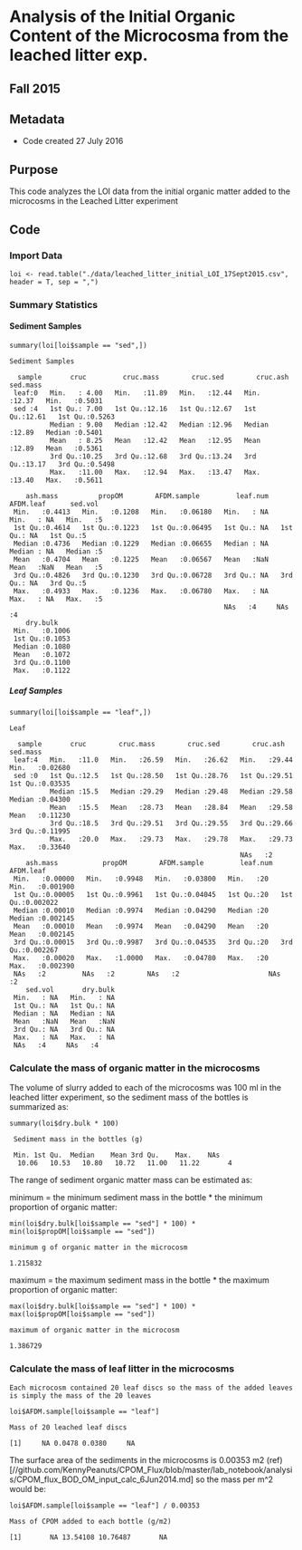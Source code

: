 # Analysis of the Initial Organic Content of the Microcosma from the leached litter exp. 

## Fall 2015

## Metadata

* Code created 27 July 2016

## Purpose

This code analyzes the LOI data from the initial organic matter added to the microcosms in the Leached Litter experiment

## Code
### Import Data

    loi <- read.table("./data/leached_litter_initial_LOI_17Sept2015.csv", header = T, sep = ",")

### Summary Statistics
#### Sediment Samples

    summary(loi[loi$sample == "sed",])
   

~~~~
Sediment Samples

  sample       cruc         cruc.mass        cruc.sed        cruc.ash        sed.mass     
 leaf:0   Min.   : 4.00   Min.   :11.89   Min.   :12.44   Min.   :12.37   Min.   :0.5031  
 sed :4   1st Qu.: 7.00   1st Qu.:12.16   1st Qu.:12.67   1st Qu.:12.61   1st Qu.:0.5263  
          Median : 9.00   Median :12.42   Median :12.96   Median :12.89   Median :0.5401  
          Mean   : 8.25   Mean   :12.42   Mean   :12.95   Mean   :12.89   Mean   :0.5361  
          3rd Qu.:10.25   3rd Qu.:12.68   3rd Qu.:13.24   3rd Qu.:13.17   3rd Qu.:0.5498  
          Max.   :11.00   Max.   :12.94   Max.   :13.47   Max.   :13.40   Max.   :0.5611  
                                                                                          
    ash.mass          propOM        AFDM.sample         leaf.num     AFDM.leaf      sed.vol 
 Min.   :0.4413   Min.   :0.1208   Min.   :0.06180   Min.   : NA   Min.   : NA   Min.   :5  
 1st Qu.:0.4614   1st Qu.:0.1223   1st Qu.:0.06495   1st Qu.: NA   1st Qu.: NA   1st Qu.:5  
 Median :0.4736   Median :0.1229   Median :0.06655   Median : NA   Median : NA   Median :5  
 Mean   :0.4704   Mean   :0.1225   Mean   :0.06567   Mean   :NaN   Mean   :NaN   Mean   :5  
 3rd Qu.:0.4826   3rd Qu.:0.1230   3rd Qu.:0.06728   3rd Qu.: NA   3rd Qu.: NA   3rd Qu.:5  
 Max.   :0.4933   Max.   :0.1236   Max.   :0.06780   Max.   : NA   Max.   : NA   Max.   :5  
                                                     NAs   :4     NAs   :4                
    dry.bulk     
 Min.   :0.1006  
 1st Qu.:0.1053  
 Median :0.1080  
 Mean   :0.1072  
 3rd Qu.:0.1100  
 Max.   :0.1122 

~~~~
 
##### Leaf Samples  
   
    summary(loi[loi$sample == "leaf",])

~~~~
Leaf

  sample       cruc        cruc.mass        cruc.sed        cruc.ash        sed.mass      
 leaf:4   Min.   :11.0   Min.   :26.59   Min.   :26.62   Min.   :29.44   Min.   :0.02680  
 sed :0   1st Qu.:12.5   1st Qu.:28.50   1st Qu.:28.76   1st Qu.:29.51   1st Qu.:0.03535  
          Median :15.5   Median :29.29   Median :29.48   Median :29.58   Median :0.04300  
          Mean   :15.5   Mean   :28.73   Mean   :28.84   Mean   :29.58   Mean   :0.11230  
          3rd Qu.:18.5   3rd Qu.:29.51   3rd Qu.:29.55   3rd Qu.:29.66   3rd Qu.:0.11995  
          Max.   :20.0   Max.   :29.73   Max.   :29.78   Max.   :29.73   Max.   :0.33640  
                                                         NAs   :2                        
    ash.mass           propOM        AFDM.sample         leaf.num    AFDM.leaf       
 Min.   :0.00000   Min.   :0.9948   Min.   :0.03800   Min.   :20   Min.   :0.001900  
 1st Qu.:0.00005   1st Qu.:0.9961   1st Qu.:0.04045   1st Qu.:20   1st Qu.:0.002022  
 Median :0.00010   Median :0.9974   Median :0.04290   Median :20   Median :0.002145  
 Mean   :0.00010   Mean   :0.9974   Mean   :0.04290   Mean   :20   Mean   :0.002145  
 3rd Qu.:0.00015   3rd Qu.:0.9987   3rd Qu.:0.04535   3rd Qu.:20   3rd Qu.:0.002267  
 Max.   :0.00020   Max.   :1.0000   Max.   :0.04780   Max.   :20   Max.   :0.002390  
 NAs   :2         NAs   :2        NAs   :2                      NAs   :2         
    sed.vol       dry.bulk  
 Min.   : NA   Min.   : NA  
 1st Qu.: NA   1st Qu.: NA  
 Median : NA   Median : NA  
 Mean   :NaN   Mean   :NaN  
 3rd Qu.: NA   3rd Qu.: NA  
 Max.   : NA   Max.   : NA  
 NAs   :4     NAs   :4    

~~~~
 
 
### Calculate the mass of organic matter in the microcosms
 
The volume of slurry added to each of the microcosms was 100 ml in the leached litter experiment, so the sediment mass of the bottles is summarized as:
 
    summary(loi$dry.bulk * 100)

~~~~
 Sediment mass in the bottles (g)

 Min. 1st Qu.  Median    Mean 3rd Qu.    Max.    NAs 
  10.06   10.53   10.80   10.72   11.00   11.22       4 

~~~~
 
The range of sediment organic matter mass can be estimated as:
 
minimum = the minimum sediment mass in the bottle * the minimum proportion of organic matter:
 
    min(loi$dry.bulk[loi$sample == "sed"] * 100) * min(loi$propOM[loi$sample == "sed"])

~~~~
minimum g of organic matter in the microcosm

1.215832

~~~~
 
maximum = the maximum sediment mass in the bottle * the maximum proportion of organic matter:
 
    max(loi$dry.bulk[loi$sample == "sed"] * 100) * max(loi$propOM[loi$sample == "sed"])

~~~~
maximum of organic matter in the microcosm

1.386729

~~~~
 
### Calculate the mass of leaf litter in the microcosms
 
    Each microcosm contained 20 leaf discs so the mass of the added leaves is simply the mass of the 20 leaves

    loi$AFDM.sample[loi$sample == "leaf"]

~~~~
Mass of 20 leached leaf discs

[1]     NA 0.0478 0.0380     NA

~~~~
 
The surface area of the sediments in the microcosms is 0.00353 m2 (ref)[//github.com/KennyPeanuts/CPOM_Flux/blob/master/lab_notebook/analysis/CPOM_flux_BOD_OM_input_calc_6Jun2014.md] so the mass per m^2 would be:
 
    loi$AFDM.sample[loi$sample == "leaf"] / 0.00353

~~~~
Mass of CPOM added to each bottle (g/m2)

[1]       NA 13.54108 10.76487       NA

~~~~


